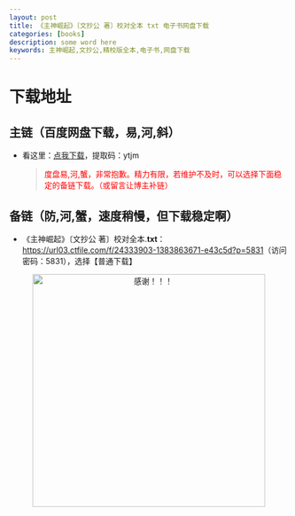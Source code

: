 ```yaml
---
layout: post
title: 《主神崛起》〔文抄公 著〕校对全本 txt 电子书网盘下载
categories: [books]
description: some word here
keywords: 主神崛起,文抄公,精校版全本,电子书,网盘下载
---
```


# 下载地址

## 主链（百度网盘下载，易,河,斜）

- 看这里：[点我下载](https://pan.baidu.com/s/1iMXUbSbtZQZjDcqDmnWUyw?pwd=ytjm)，提取码：ytjm

  > <p style="color:red" >度盘易,河,蟹，非常抱歉。精力有限，若维护不及时，可以选择下面稳定的备链下载。（或留言让博主补链）</p>

## 备链（防,河,蟹，速度稍慢，但下载稳定啊）

- 《主神崛起》〔文抄公 著〕校对全本.**txt**：<https://url03.ctfile.com/f/24333903-1383863671-e43c5d?p=5831>（访问密码：5831），选择【普通下载】

<div align="center"><img src="https://pic.imgdb.cn/item/6707df6bd29ded1a8ce37031.gif" alt="感谢！！！" width="420px" height="auto"/></div>
